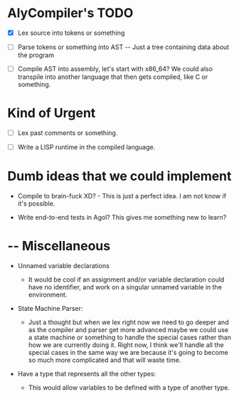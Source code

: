 # AlyCompiler's TODO

- [x] Lex source into tokens or something

- [ ] Parse tokens or something into AST -- Just a tree containing data about the program

- [ ] Compile AST into assembly, let's start with x86_64? We could also transpile into another language that then gets compiled, like C or something.

# Kind of Urgent

- [ ] Lex past comments or something.

- [ ] Write a LISP runtime in the compiled language.

# Dumb ideas that we could implement

- Compile to brain-fuck XD? - This is just a perfect idea. I am not know if it's possible.

- Write end-to-end tests in Agol? This gives me something new to learn?

# -- Miscellaneous

- Unnamed variable declarations
  - It would be cool if an assignment and/or variable declaration could have no identifier, and work on a singular unnamed variable in the environment.

- State Machine Parser:
  - Just a thought but when we lex right now we need to go deeper and as the compiler and parser get more advanced maybe we could use a state machine or something to handle the special cases rather than how we are currently doing it. Right now, I think we'll handle all the special cases in the same way we are because it's going to become so much more complicated and that will waste time.

- Have a type that represents all the other types:
  - This would allow variables to be defined with a type of another type.